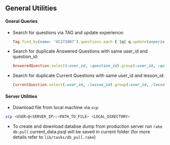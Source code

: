 ## General Utilities

#### Gneral Queries
* Search for questions via TAG and update experience:
  ```ruby
  Tag.find_by(name: 'UC273807').questions.each { |q| q.update(experience: 40) }
  ```
* Search for duplicate Answered Questions with same user_id and question_id:
  ```ruby
  AnsweredQuestion.select(:user_id, :question_id).group(:user_id, :question_id).having("count(*) > 1")
  ```
* Search for duplicate Current Questions with same user_id and lesson_id:
  ```ruby
  CurrentQuestion.select(:user_id, :lesson_id).group(:user_id, :lesson_id).having("count(*) > 1")
  ```

#### Server Utilities
* Download file from local machine via `scp`:
```bash
scp <USER>@<SERVER_IP>:<PATH_TO_FILE> <LOCAL_DIRECTORY>  
```
* To create and download databse dump from production server run `rake db:pull` current_data.psql will be saved in current folder (for more details refer to `lib/tasks/db_pull.rake`)
